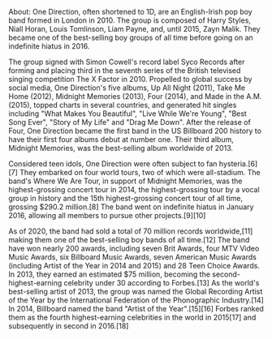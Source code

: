 

About:
One Direction, often shortened to 1D, are an English-Irish pop boy band formed in London in 2010. The group is composed of Harry Styles, Niall Horan, Louis Tomlinson, Liam Payne, and, until 2015, Zayn Malik. They became one of the best-selling boy groups of all time before going on an indefinite hiatus in 2016.

The group signed with Simon Cowell's record label Syco Records after forming and placing third in the seventh series of the British televised singing competition The X Factor in 2010. Propelled to global success by social media, One Direction's five albums, Up All Night (2011), Take Me Home (2012), Midnight Memories (2013), Four (2014), and Made in the A.M. (2015), topped charts in several countries, and generated hit singles including "What Makes You Beautiful", "Live While We're Young", "Best Song Ever", "Story of My Life" and "Drag Me Down". After the release of Four, One Direction became the first band in the US Billboard 200 history to have their first four albums debut at number one. Their third album, Midnight Memories, was the best-selling album worldwide of 2013.

Considered teen idols, One Direction were often subject to fan hysteria.[6][7] They embarked on four world tours, two of which were all-stadium. The band's Where We Are Tour, in support of Midnight Memories, was the highest-grossing concert tour in 2014, the highest-grossing tour by a vocal group in history and the 15th highest-grossing concert tour of all time, grossing $290.2 million.[8] The band went on indefinite hiatus in January 2016, allowing all members to pursue other projects.[9][10]

As of 2020, the band had sold a total of 70 million records worldwide,[11] making them one of the best-selling boy bands of all time.[12] The band have won nearly 200 awards, including seven Brit Awards, four MTV Video Music Awards, six Billboard Music Awards, seven American Music Awards (including Artist of the Year in 2014 and 2015) and 28 Teen Choice Awards. In 2013, they earned an estimated $75 million, becoming the second-highest-earning celebrity under 30 according to Forbes.[13] As the world's best-selling artist of 2013, the group was named the Global Recording Artist of the Year by the International Federation of the Phonographic Industry.[14] In 2014, Billboard named the band "Artist of the Year".[15][16] Forbes ranked them as the fourth highest-earning celebrities in the world in 2015[17] and subsequently in second in 2016.[18]
